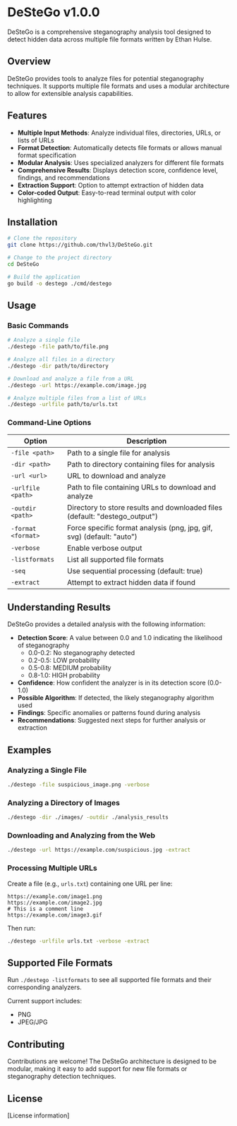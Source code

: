 # DeSteGo v1.0.0

DeSteGo is a comprehensive steganography analysis tool designed to detect hidden data across multiple file formats written by Ethan Hulse.

## Overview

DeSteGo provides tools to analyze files for potential steganography techniques. It supports multiple file formats and uses a modular architecture to allow for extensible analysis capabilities.

## Features

- **Multiple Input Methods**: Analyze individual files, directories, URLs, or lists of URLs
- **Format Detection**: Automatically detects file formats or allows manual format specification
- **Modular Analysis**: Uses specialized analyzers for different file formats
- **Comprehensive Results**: Displays detection score, confidence level, findings, and recommendations
- **Extraction Support**: Option to attempt extraction of hidden data
- **Color-coded Output**: Easy-to-read terminal output with color highlighting

## Installation

```bash
# Clone the repository
git clone https://github.com/thvl3/DeSteGo.git

# Change to the project directory
cd DeSteGo

# Build the application
go build -o destego ./cmd/destego
```

## Usage

### Basic Commands

```bash
# Analyze a single file
./destego -file path/to/file.png

# Analyze all files in a directory
./destego -dir path/to/directory

# Download and analyze a file from a URL
./destego -url https://example.com/image.jpg

# Analyze multiple files from a list of URLs
./destego -urlfile path/to/urls.txt
```

### Command-Line Options

| Option | Description |
|--------|-------------|
| `-file <path>` | Path to a single file for analysis |
| `-dir <path>` | Path to directory containing files for analysis |
| `-url <url>` | URL to download and analyze |
| `-urlfile <path>` | Path to file containing URLs to download and analyze |
| `-outdir <path>` | Directory to store results and downloaded files (default: "destego_output") |
| `-format <format>` | Force specific format analysis (png, jpg, gif, svg) (default: "auto") |
| `-verbose` | Enable verbose output |
| `-listformats` | List all supported file formats |
| `-seq` | Use sequential processing (default: true) |
| `-extract` | Attempt to extract hidden data if found |

## Understanding Results

DeSteGo provides a detailed analysis with the following information:

- **Detection Score**: A value between 0.0 and 1.0 indicating the likelihood of steganography
  - 0.0-0.2: No steganography detected
  - 0.2-0.5: LOW probability
  - 0.5-0.8: MEDIUM probability
  - 0.8-1.0: HIGH probability
- **Confidence**: How confident the analyzer is in its detection score (0.0-1.0)
- **Possible Algorithm**: If detected, the likely steganography algorithm used
- **Findings**: Specific anomalies or patterns found during analysis
- **Recommendations**: Suggested next steps for further analysis or extraction

## Examples

### Analyzing a Single File

```bash
./destego -file suspicious_image.png -verbose
```

### Analyzing a Directory of Images

```bash
./destego -dir ./images/ -outdir ./analysis_results
```

### Downloading and Analyzing from the Web

```bash
./destego -url https://example.com/suspicious.jpg -extract
```

### Processing Multiple URLs

Create a file (e.g., `urls.txt`) containing one URL per line:

```
https://example.com/image1.png
https://example.com/image2.jpg
# This is a comment line
https://example.com/image3.gif
```

Then run:

```bash
./destego -urlfile urls.txt -verbose -extract
```

## Supported File Formats

Run `./destego -listformats` to see all supported file formats and their corresponding analyzers.

Current support includes:
- PNG
- JPEG/JPG

## Contributing

Contributions are welcome! The DeSteGo architecture is designed to be modular, making it easy to add support for new file formats or steganography detection techniques.

## License

[License information]